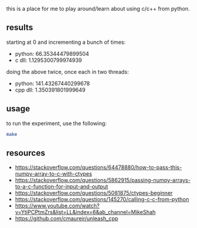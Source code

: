 this is a place for me to play around/learn about using c/c++ from python.

## results

starting at 0 and incrementing a bunch of times:

* python: 66.35344479899504
* c dll: 1.1295300799974939

doing the above twice, once each in two threads:

* python: 141.43267440299678
* cpp dll: 1.350391801999649

## usage

to run the experiment, use the following:

```bash
make
```

## resources

* https://stackoverflow.com/questions/64478880/how-to-pass-this-numpy-array-to-c-with-ctypes
* https://stackoverflow.com/questions/5862915/passing-numpy-arrays-to-a-c-function-for-input-and-output
* https://stackoverflow.com/questions/5081875/ctypes-beginner
* https://stackoverflow.com/questions/145270/calling-c-c-from-python
* https://www.youtube.com/watch?v=YtiPCPtmZrs&list=LL&index=6&ab_channel=MikeShah
* https://github.com/cmaureir/unleash_cpp

